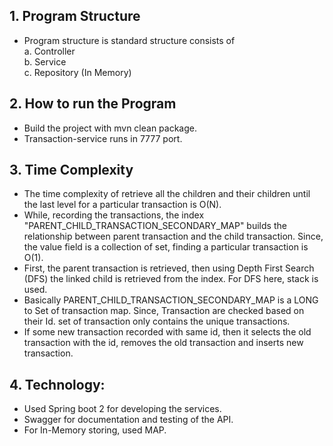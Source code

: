
## 1. Program Structure
-  Program structure is standard structure consists of  </br>
	a. Controller </br>
	b. Service </br>
	c. Repository (In Memory) </br>

## 2. How to run the Program
-  Build the project with mvn clean package. </br>
-  Transaction-service runs in 7777 port. </br>

## 3. Time Complexity

-  The time complexity of retrieve all the children and their children until the last level for a particular transaction is O(N).
-  While, recording the transactions, the index "PARENT_CHILD_TRANSACTION_SECONDARY_MAP" builds the relationship between parent transaction and the   child transaction. Since, the value field is a collection of set, finding a particular transaction is O(1). 
-  First, the parent transaction is retrieved, then using Depth First Search (DFS) the linked child is retrieved from the index. For DFS here, stack is used.
-  Basically PARENT_CHILD_TRANSACTION_SECONDARY_MAP is a LONG to Set of transaction map. Since, Transaction are checked based on their Id. set of transaction only contains the unique transactions.
-  If some new transaction recorded with same id, then it selects the old transaction with the id, removes the old transaction and inserts new transaction.

## 4. Technology:
-  Used Spring boot 2 for developing the services.</br>
-  Swagger for documentation and testing of the API.</br>
-  For In-Memory storing, used MAP.


